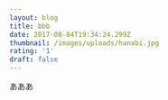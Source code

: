 ```yaml
---
layout: blog
title: bbb
date: 2017-08-04T19:34:24.299Z
thumbnail: /images/uploads/hanabi.jpg
rating: '1'
draft: false
---
```

あああ
